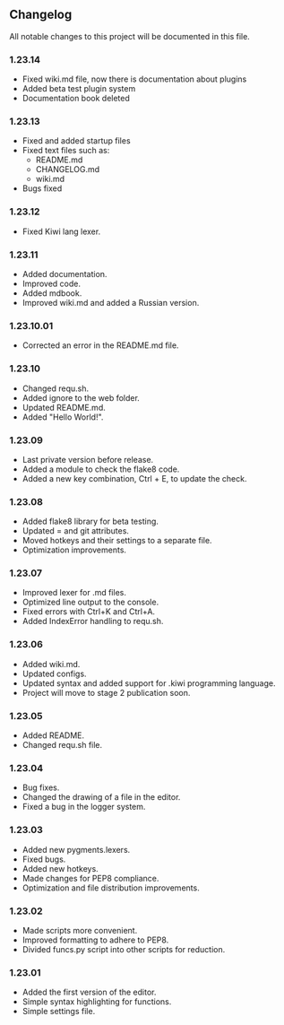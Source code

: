 ## Changelog
All notable changes to this project will be documented in this file.

### 1.23.14
- Fixed wiki.md file, now there is documentation about plugins
- Added beta test plugin system
- Documentation book deleted

### 1.23.13
- Fixed and added startup files
- Fixed text files such as:
  - README.md
  - CHANGELOG.md
  - wiki.md
- Bugs fixed

### 1.23.12
- Fixed Kiwi lang lexer.

### 1.23.11
- Added documentation.
- Improved code.
- Added mdbook.
- Improved wiki.md and added a Russian version.

### 1.23.10.01
- Corrected an error in the README.md file.

### 1.23.10
- Changed requ.sh.
- Added ignore to the web folder.
- Updated README.md.
- Added "Hello World!".

### 1.23.09
- Last private version before release.
- Added a module to check the flake8 code.
- Added a new key combination, Ctrl + E, to update the check.

### 1.23.08
- Added flake8 library for beta testing.
- Updated = and git attributes.
- Moved hotkeys and their settings to a separate file.
- Optimization improvements.

### 1.23.07
- Improved lexer for .md files.
- Optimized line output to the console.
- Fixed errors with Ctrl+K and Ctrl+A.
- Added IndexError handling to requ.sh.

### 1.23.06
- Added wiki.md.
- Updated configs.
- Updated syntax and added support for .kiwi programming language.
- Project will move to stage 2 publication soon.

### 1.23.05
- Added README.
- Changed requ.sh file.

### 1.23.04
- Bug fixes.
- Changed the drawing of a file in the editor.
- Fixed a bug in the logger system.

### 1.23.03
- Added new pygments.lexers.
- Fixed bugs.
- Added new hotkeys.
- Made changes for PEP8 compliance.
- Optimization and file distribution improvements.

### 1.23.02
- Made scripts more convenient.
- Improved formatting to adhere to PEP8.
- Divided funcs.py script into other scripts for reduction.

### 1.23.01
- Added the first version of the editor.
- Simple syntax highlighting for functions.
- Simple settings file.
